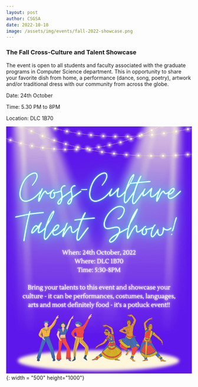 ```yaml
---
layout: post
author: CSGSA
date: 2022-10-10
image: /assets/img/events/fall-2022-showcase.png
---
```

### The Fall Cross-Culture and Talent Showcase

The event is open to all students and faculty associated with the graduate programs in Computer Science department. This in opportunity to share your favorite dish from home, a performance (dance, song, poetry), artwork and/or traditional dress with our community from across the globe.

Date: 24th October

Time: 5.30 PM to 8PM

Location: DLC 1B70

![Poster](/assets/img/events/fall-2022-showcase.png){: width = "500" height="1000"}
